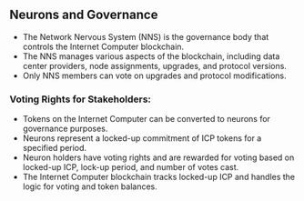## Neurons and Governance

-   The Network Nervous System (NNS) is the governance body that controls the Internet Computer blockchain.
-   The NNS manages various aspects of the blockchain, including data center providers, node assignments, upgrades, and protocol versions.
-   Only NNS members can vote on upgrades and protocol modifications.

### Voting Rights for Stakeholders:

-   Tokens on the Internet Computer can be converted to neurons for governance purposes.
-   Neurons represent a locked-up commitment of ICP tokens for a specified period.
-   Neuron holders have voting rights and are rewarded for voting based on locked-up ICP, lock-up period, and number of votes cast.
-   The Internet Computer blockchain tracks locked-up ICP and handles the logic for voting and token balances.
